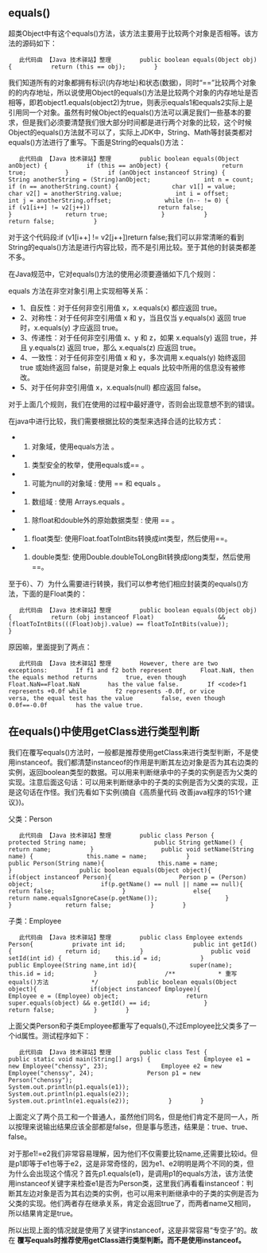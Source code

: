 ## equals()

超类Object中有这个equals()方法，该方法主要用于比较两个对象是否相等。该方法的源码如下：

```
   此代码由 【Java 技术驿站】整理        public boolean equals(Object obj) {           return (this == obj);        }            
```

我们知道所有的对象都拥有标识(内存地址)和状态(数据)，同时“==”比较两个对象的的内存地址，所以说使用Object的equals()方法是比较两个对象的内存地址是否相等，即若object1.equals(object2)为true，则表示equals1和equals2实际上是引用同一个对象。虽然有时候Object的equals()方法可以满足我们一些基本的要求，但是我们必须要清楚我们很大部分时间都是进行两个对象的比较，这个时候Object的equals()方法就不可以了，实际上JDK中，String、Math等封装类都对equals()方法进行了重写。下面是String的equals()方法：

```
   此代码由 【Java 技术驿站】整理        public boolean equals(Object anObject) {           if (this == anObject) {               return true;           }           if (anObject instanceof String) {               String anotherString = (String)anObject;               int n = count;               if (n == anotherString.count) {               char v1[] = value;               char v2[] = anotherString.value;               int i = offset;               int j = anotherString.offset;               while (n-- != 0) {                   if (v1[i++] != v2[j++])                   return false;               }               return true;               }           }           return false;           }            
```

对于这个代码段:if (v1[i++] != v2[j++])return false;我们可以非常清晰的看到String的equals()方法是进行内容比较，而不是引用比较。至于其他的封装类都差不多。

在Java规范中，它对equals()方法的使用必须要遵循如下几个规则：

equals 方法在非空对象引用上实现相等关系：

- 1、自反性：对于任何非空引用值 x，x.equals(x) 都应返回 true。
- 2、对称性：对于任何非空引用值 x 和 y，当且仅当 y.equals(x) 返回 true 时，x.equals(y) 才应返回 true。
- 3、传递性：对于任何非空引用值 x、y 和 z，如果 x.equals(y) 返回 true，并且 y.equals(z) 返回 true，那么 x.equals(z) 应返回 true。
- 4、一致性：对于任何非空引用值 x 和 y，多次调用 x.equals(y) 始终返回 true 或始终返回 false，前提是对象上 equals 比较中所用的信息没有被修改。
- 5、对于任何非空引用值 x，x.equals(null) 都应返回 false。

对于上面几个规则，我们在使用的过程中最好遵守，否则会出现意想不到的错误。

在java中进行比较，我们需要根据比较的类型来选择合适的比较方式：

- 1. 对象域，使用equals方法 。
- 1. 类型安全的枚举，使用equals或== 。
- 1. 可能为null的对象域 : 使用 == 和 equals 。
- 1. 数组域 : 使用 Arrays.equals 。
- 1. 除float和double外的原始数据类型 : 使用 == 。
- 1. float类型: 使用Float.foatToIntBits转换成int类型，然后使用==。
- 1. double类型: 使用Double.doubleToLongBit转换成long类型，然后使用==。

至于6）、7）为什么需要进行转换，我们可以参考他们相应封装类的equals()方法，下面的是Float类的：

```
   此代码由 【Java 技术驿站】整理        public boolean equals(Object obj) {           return (obj instanceof Float)                  && (floatToIntBits(((Float)obj).value) == floatToIntBits(value));        }            
```

原因嘛，里面提到了两点：

```
   此代码由 【Java 技术驿站】整理        However, there are two exceptions:        If f1 and f2 both represent        Float.NaN, then the equals method returns        true, even though Float.NaN==Float.NaN        has the value false.        If <code>f1 represents +0.0f while        f2 represents -0.0f, or vice        versa, the equal test has the value        false, even though 0.0f==-0.0f        has the value true.            
```

## 在equals()中使用getClass进行类型判断

我们在覆写equals()方法时，一般都是推荐使用getClass来进行类型判断，不是使用instanceof。我们都清楚instanceof的作用是判断其左边对象是否为其右边类的实例，返回boolean类型的数据。可以用来判断继承中的子类的实例是否为父类的实现。注意后面这句话：可以用来判断继承中的子类的实例是否为父类的实现，正是这句话在作怪。我们先看如下实例(摘自《高质量代码 改善java程序的151个建议》)。

父类：Person

```
   此代码由 【Java 技术驿站】整理        public class Person {           protected String name;                   public String getName() {               return name;           }                   public void setName(String name) {               this.name = name;           }                   public Person(String name){               this.name = name;           }                   public boolean equals(Object object){               if(object instanceof Person){                   Person p = (Person) object;                   if(p.getName() == null || name == null){                       return false;                   }                   else{                       return name.equalsIgnoreCase(p.getName());                   }               }               return false;           }        }            
```

子类：Employee

```
   此代码由 【Java 技术驿站】整理        public class Employee extends Person{           private int id;                   public int getId() {               return id;           }                   public void setId(int id) {               this.id = id;           }                   public Employee(String name,int id){               super(name);               this.id = id;           }                   /**            * 重写equals()方法            */           public boolean equals(Object object){               if(object instanceof Employee){                   Employee e = (Employee) object;                   return super.equals(object) && e.getId() == id;               }               return false;           }        }            
```

上面父类Person和子类Employee都重写了equals(),不过Employee比父类多了一个id属性。测试程序如下：

```
   此代码由 【Java 技术驿站】整理        public class Test {           public static void main(String[] args) {               Employee e1 = new Employee("chenssy", 23);               Employee e2 = new Employee("chenssy", 24);               Person p1 = new Person("chenssy");                       System.out.println(p1.equals(e1));               System.out.println(p1.equals(e2));               System.out.println(e1.equals(e2));           }        }            
```

上面定义了两个员工和一个普通人，虽然他们同名，但是他们肯定不是同一人，所以按理来说输出结果应该全部都是false，但是事与愿违，结果是：true、true、false。

对于那e1!=e2我们非常容易理解，因为他们不仅需要比较name,还需要比较id。但是p1即等于e1也等于e2，这是非常奇怪的，因为e1、e2明明是两个不同的类，但为什么会出现这个情况？首先p1.equals(e1)，是调用p1的equals方法，该方法使用instanceof关键字来检查e1是否为Person类，这里我们再看看instanceof：判断其左边对象是否为其右边类的实例，也可以用来判断继承中的子类的实例是否为父类的实现。他们两者存在继承关系，肯定会返回true了，而两者name又相同，所以结果肯定是true。

所以出现上面的情况就是使用了关键字instanceof，这是非常容易“专空子”的。故在 **覆写equals时推荐使用getClass进行类型判断。而不是使用instanceof。**